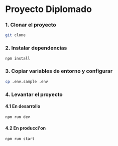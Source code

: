 # Proyecto Diplomado

### 1. Clonar el proyecto
```bash
git clone 
```

### 2. Instalar dependencias
```bash
npm install
```

### 3. Copiar variables de entorno y configurar
```bash
cp .env.sample .env
```

### 4. Levantar el proyecto
#### 4.1 En desarrollo
```bash
npm run dev
```

#### 4.2 En producci'on
```bash
npm run start
```